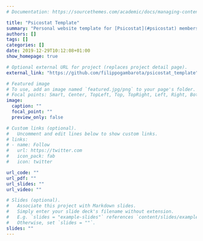 ```yaml
---
# Documentation: https://sourcethemes.com/academic/docs/managing-content/

title: "Psicostat Template"
summary: "Personal website template for [Psicostat](#psicostat) members by [Filippo Gambarota](https://filippogambarota.netlify.com/) and me."
authors: []
tags: []
categories: []
date: 2019-12-29T10:12:08+01:00
show_homepage: true

# Optional external URL for project (replaces project detail page).
external_link: "https://github.com/filippogambarota/psicostat_template"

# Featured image
# To use, add an image named `featured.jpg/png` to your page's folder.
# Focal points: Smart, Center, TopLeft, Top, TopRight, Left, Right, BottomLeft, Bottom, BottomRight.
image:
  caption: ""
  focal_point: ""
  preview_only: false

# Custom links (optional).
#   Uncomment and edit lines below to show custom links.
# links:
# - name: Follow
#   url: https://twitter.com
#   icon_pack: fab
#   icon: twitter

url_code: ""
url_pdf: ""
url_slides: ""
url_video: ""

# Slides (optional).
#   Associate this project with Markdown slides.
#   Simply enter your slide deck's filename without extension.
#   E.g. `slides = "example-slides"` references `content/slides/example-slides.md`.
#   Otherwise, set `slides = ""`.
slides: ""
---
```

